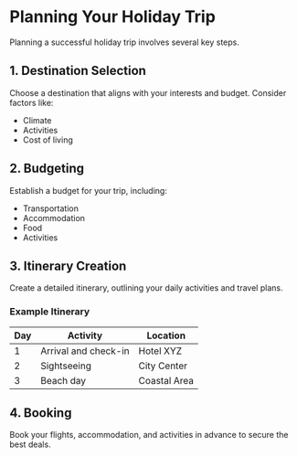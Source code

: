 # Planning Your Holiday Trip

Planning a successful holiday trip involves several key steps.

## 1. Destination Selection

Choose a destination that aligns with your interests and budget. Consider factors like:

* Climate
* Activities
* Cost of living

## 2. Budgeting

Establish a budget for your trip, including:

* Transportation
* Accommodation
* Food
* Activities

## 3. Itinerary Creation

Create a detailed itinerary, outlining your daily activities and travel plans.

### Example Itinerary

| Day | Activity           | Location     |
| --- | ------------------ | ------------ |
| 1   | Arrival and check-in | Hotel XYZ    |
| 2   | Sightseeing        | City Center  |
| 3   | Beach day          | Coastal Area |

## 4. Booking

Book your flights, accommodation, and activities in advance to secure the best deals.